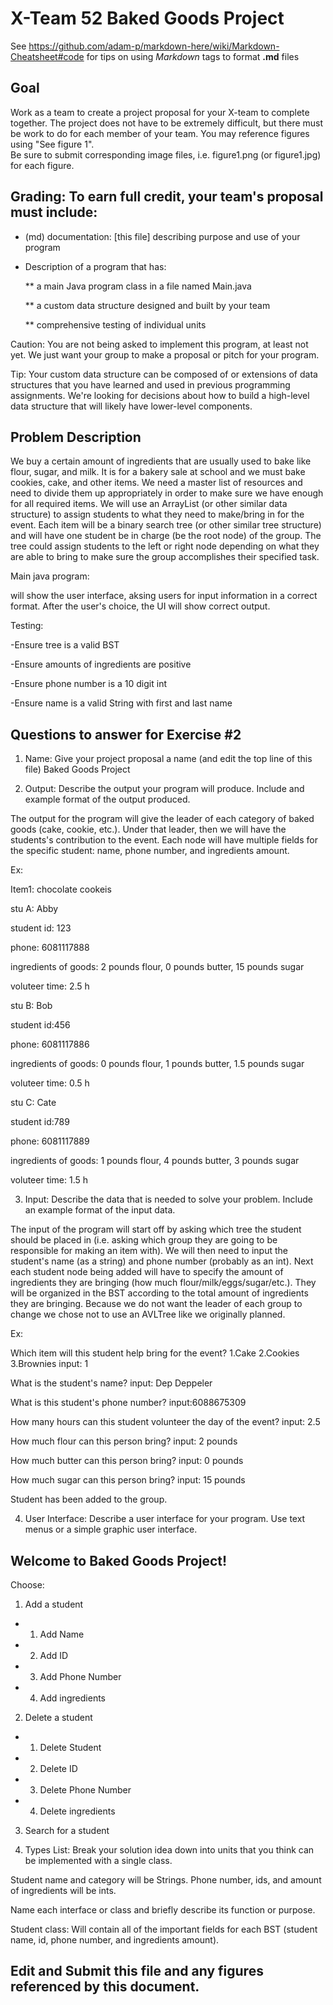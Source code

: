# X-Team 52 Baked Goods Project

See https://github.com/adam-p/markdown-here/wiki/Markdown-Cheatsheet#code for tips on using *Markdown* tags to format __.md__ files

## Goal

Work as a team to create a project proposal for your X-team to complete together.
The project does not have to be extremely difficult,
but there must be work to do for each member of your team.
You may reference figures using "See figure 1".  
Be sure to submit corresponding image files, i.e. figure1.png (or figure1.jpg) for each figure.

## Grading: To earn full credit, your team's proposal must include:

* (md) documentation: [this file] describing purpose and use of your program

* Description of a program that has:

  ** a main Java program class in a file named Main.java
  
  ** a custom data structure designed and built by your team
  
  ** comprehensive testing of individual units
  
 Caution: You are not being asked to implement this program, at least not yet. 
 We just want your group to make a proposal or pitch for your program.
 
 Tip: Your custom data structure can be composed of or extensions of data structures that you have learned and used in previous programming assignments.  We're looking for decisions about how to build a high-level data structure that will likely have lower-level components.

## Problem Description

We buy a certain amount of ingredients that are usually used to bake like flour, sugar, and milk. It is for a bakery sale at school and we must bake cookies, cake, and other items. We need a master list of resources and need to divide them up appropriately in order to make sure we have enough for all required items.
We will use an ArrayList (or other similar data structure) to assign students to what they need to make/bring in for the event. Each item will be a binary search tree (or other similar tree structure) and will have one student be in charge (be the root node) of the group. The tree could assign students to the left or right node depending on what they are able to bring to make sure the group accomplishes their specified task.

Main java program:

will show the user interface, aksing users for input information in a correct format.
After the user's choice, the UI will show correct output.

Testing:

-Ensure tree is a valid BST

-Ensure amounts of ingredients are positive

-Ensure phone number is a 10 digit int

-Ensure name is a valid String with first and last name


## Questions to answer for Exercise #2

1. Name: Give your project proposal a name (and edit the top line of this file)
Baked Goods Project


2. Output: Describe the output your program will produce.  Include and example format of the output produced.

The output for the program will give the leader of each category of baked goods (cake, cookie, etc.). Under that leader, then we will have the students's contribution to the event. Each node will have multiple fields for the specific student: name, phone number, and ingredients amount.

Ex:

Item1: chocolate cookeis

stu A: Abby 

 student id: 123
 
 phone: 6081117888
 
 ingredients of goods: 2 pounds flour, 0 pounds butter, 15 pounds sugar
 
 voluteer time: 2.5 h
 
stu B: Bob

 student id:456
 
 phone: 6081117886
 
 ingredients of goods: 0 pounds flour, 1 pounds butter, 1.5 pounds sugar
 
 voluteer time: 0.5 h
 
stu C: Cate

 student id:789
 
 phone: 6081117889
 
 ingredients of goods: 1 pounds flour, 4 pounds butter, 3 pounds sugar
 
 voluteer time: 1.5 h



3. Input: Describe the data that is needed to solve your problem. Include an example format of the input data.

The input of the program will start off by asking which tree the student should be placed in (i.e. asking which group they are going to be responsible for making an item with). We will then need to input the student's name (as a string) and phone number (probably as an int). Next each student node being added will have to specify the amount of ingredients they are bringing (how much flour/milk/eggs/sugar/etc.). They will be organized in the BST according to the total amount of ingredients they are bringing. Because we do not want the leader of each group to change we chose not to use an AVLTree like we originally planned.

Ex:

Which item will this student help bring for the event? 1.Cake 2.Cookies 3.Brownies    input: 1

What is the student's name?    input: Dep Deppeler

What is this student's phone number?    input:6088675309

How many hours can this student volunteer the day of the event?    input: 2.5

How much flour can this person bring?    input: 2 pounds

How much butter can this person bring?    input: 0 pounds

How much sugar can this person bring?    input: 15 pounds

Student has been added to the group.



4. User Interface: Describe a user interface for your program.  Use text menus or a simple graphic user interface.
 
  ## Welcome to Baked Goods Project!
  Choose:
  1. Add a student
  * 1. Add Name
  * 2. Add ID
  * 3. Add Phone Number
  * 4. Add ingredients
  2. Delete a student
  * 1. Delete Student
  * 2. Delete ID
  * 3. Delete Phone Number
  * 4. Delete ingredients
  3. Search for a student

5. Types List: Break your solution idea down into units that you think can be implemented with a single class.

Student name and category will be Strings. Phone number, ids, and amount of ingredients will be ints.


Name each interface or class and briefly describe its function or purpose.

Student class: Will contain all of the important fields for each BST (student name, id, phone number, and ingredients amount).

## Edit and Submit this file and any figures referenced by this document.

